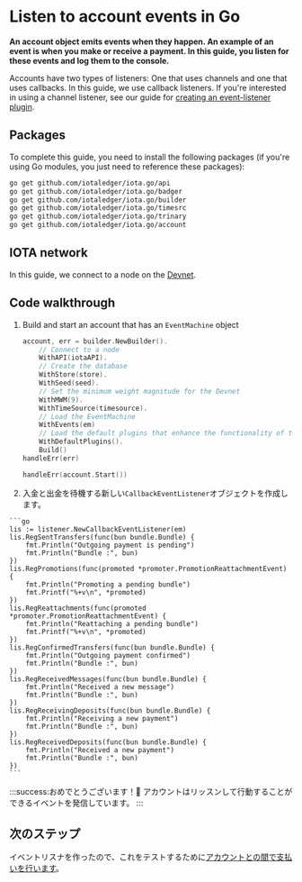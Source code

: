 # Listen to account events in Go

**An account object emits events when they happen. An example of an event is when you make or receive a payment. In this guide, you listen for these events and log them to the console.**

Accounts have two types of listeners: One that uses channels and one that uses callbacks. In this guide, we use callback listeners. If you're interested in using a channel listener, see our guide for [creating an event-listener plugin](../go/create-plugin.md).

## Packages

To complete this guide, you need to install the following packages (if you're using Go modules, you just need to reference these packages):

```bash
go get github.com/iotaledger/iota.go/api
go get github.com/iotaledger/iota.go/badger
go get github.com/iotaledger/iota.go/builder
go get github.com/iotaledger/iota.go/timesrc
go get github.com/iotaledger/iota.go/trinary
go get github.com/iotaledger/iota.go/account
```

## IOTA network

In this guide, we connect to a node on the [Devnet](root://getting-started/0.1/network/iota-networks.md#devnet).

## Code walkthrough

1. Build and start an account that has an `EventMachine` object

    ```go
    account, err = builder.NewBuilder().
        // Connect to a node
		WithAPI(iotaAPI).
		// Create the database
		WithStore(store).
		WithSeed(seed).
		// Set the minimum weight magnitude for the Devnet
		WithMWM(9).
		WithTimeSource(timesource).
        // Load the EventMachine
        WithEvents(em)
        // Load the default plugins that enhance the functionality of the account
        WithDefaultPlugins().
        Build()
    handleErr(err)

    handleErr(account.Start())
    ```

2. 入金と出金を待機する新しい`CallbackEventListener`オブジェクトを作成します。
  <!-- 2. Create a new `CallbackEventListener` object that listens for incoming and outgoing payments -->

    ```go
    lis := listener.NewCallbackEventListener(em)
    lis.RegSentTransfers(func(bun bundle.Bundle) {
    	fmt.Println("Outgoing payment is pending")
    	fmt.Println("Bundle :", bun)
    })
    lis.RegPromotions(func(promoted *promoter.PromotionReattachmentEvent) {
    	fmt.Println("Promoting a pending bundle")
    	fmt.Printf("%+v\n", *promoted)
    })
    lis.RegReattachments(func(promoted *promoter.PromotionReattachmentEvent) {
    	fmt.Println("Reattaching a pending bundle")
    	fmt.Printf("%+v\n", *promoted)
    })
    lis.RegConfirmedTransfers(func(bun bundle.Bundle) {
    	fmt.Println("Outgoing payment confirmed")
    	fmt.Println("Bundle :", bun)
    })
    lis.RegReceivedMessages(func(bun bundle.Bundle) {
    	fmt.Println("Received a new message")
    	fmt.Println("Bundle :", bun)
    })
    lis.RegReceivingDeposits(func(bun bundle.Bundle) {
    	fmt.Println("Receiving a new payment")
    	fmt.Println("Bundle :", bun)
    })
    lis.RegReceivedDeposits(func(bun bundle.Bundle) {
    	fmt.Println("Received a new payment")
    	fmt.Println("Bundle :", bun)
    })
    ```

:::success:おめでとうございます！:tada:
アカウントはリッスンして行動することができるイベントを発信しています。
:::
<!-- :::success:Congratulations! :tada: -->
<!-- You're account can now emit events that you can listen to and act on. -->
<!-- ::: -->

## 次のステップ
<!-- ## Next steps -->

イベントリスナを作ったので、これをテストするために[アカウントとの間で支払いを行います](../go/make-payment.md)。
<!-- Now that you have an event listener, start [making payments to/from your account](../go/make-payment.md) to test it. -->
